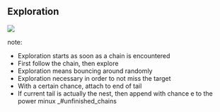 ## Exploration

<!--![](resources/explore.png) -->
![](resources/explore2.png)

note:
- Exploration starts as soon as a chain is encountered
- First follow the chain, then explore
- Exploration means bouncing around randomly
- Exploration necessary in order to not miss the target
- With a certain chance, attach to end of tail
- If current tail is actually the nest, then append with chance
  e to the power minux _#unfinished_chains
